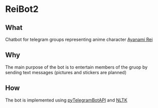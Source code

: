 # ReiBot2
## What
Chatbot for telegram groups representing anime character [Ayanami Rei](https://en.wikipedia.org/wiki/Rei_Ayanami)
## Why
The main purpose of the bot is to entertain members of the gruop by sending text messages (pictures and stickers are planned)
## How
The bot is implemented using [pyTelegramBotAPI](https://github.com/eternnoir/pyTelegramBotAPI) and [NLTK](https://github.com/nltk/nltk)
